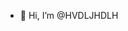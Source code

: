 - 👋 Hi, I’m @HVDLJHDLH

<!---
HVDLJHDLH/HVDLJHDLH is a ✨ special ✨ repository because its `README.md` (this file) appears on your GitHub profile.
You can click the Preview link to take a look at your changes.
--->
